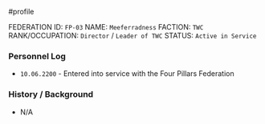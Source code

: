 #profile 

FEDERATION ID: `FP-03`
NAME: `Meeferradness`
FACTION: `TWC`
RANK/OCCUPATION: `Director` / `Leader of TWC`
STATUS: `Active in Service`

### Personnel Log
- `10.06.2200` - Entered into service with the Four Pillars Federation

### History / Background
- N/A
